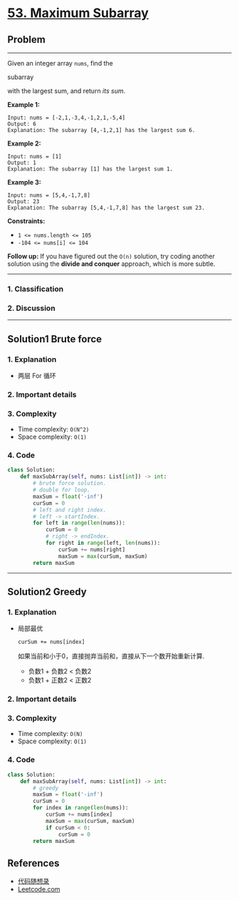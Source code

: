 # [53. Maximum Subarray](https://leetcode.com/problems/maximum-subarray/)

## Problem

*****

Given an integer array `nums`, find the 

subarray

 with the largest sum, and return *its sum*.

 

**Example 1:**

```
Input: nums = [-2,1,-3,4,-1,2,1,-5,4]
Output: 6
Explanation: The subarray [4,-1,2,1] has the largest sum 6.
```

**Example 2:**

```
Input: nums = [1]
Output: 1
Explanation: The subarray [1] has the largest sum 1.
```

**Example 3:**

```
Input: nums = [5,4,-1,7,8]
Output: 23
Explanation: The subarray [5,4,-1,7,8] has the largest sum 23.
```

 

**Constraints:**

- `1 <= nums.length <= 105`
- `-104 <= nums[i] <= 104`

 

**Follow up:** If you have figured out the `O(n)` solution, try coding another solution using the **divide and conquer** approach, which is more subtle.

******

### 1. Classification



### 2. Discussion





*******

## Solution1 Brute force

### 1. Explanation

- 两层 For 循环



### 2. Important details





### 3. Complexity

- Time complexity: `O(N^2)`
- Space complexity: `O(1)`



### 4. Code

```python
class Solution:
    def maxSubArray(self, nums: List[int]) -> int:
        # brute force solution.
        # double for loop.
        maxSum = float('-inf')
        curSum = 0
        # left and right index.
        # left -> startIndex.
        for left in range(len(nums)):
            curSum = 0
            # right -> endIndex.
            for right in range(left, len(nums)):
                curSum += nums[right]
                maxSum = max(curSum, maxSum)
        return maxSum
```



********

## Solution2 Greedy

### 1. Explanation

- 局部最优

  ```
  curSum += nums[index]
  ```

  如果当前和小于0，直接抛弃当前和，直接从下一个数开始重新计算.

  - 负数1 + 负数2 < 负数2
  - 负数1 + 正数2 < 正数2



### 2. Important details





### 3. Complexity

- Time complexity: `O(N)`
- Space complexity: `O(1)`

 

### 4. Code

```python
class Solution:
    def maxSubArray(self, nums: List[int]) -> int:
        # greedy
        maxSum = float('-inf')
        curSum = 0
        for index in range(len(nums)):
            curSum += nums[index]
            maxSum = max(curSum, maxSum)
            if curSum < 0:
                curSum = 0
        return maxSum
```

## References

- [代码随想录 ](https://github.com/youngyangyang04/leetcode-master)
- [Leetcode.com](https://leetcode.com/problemset/all/)
